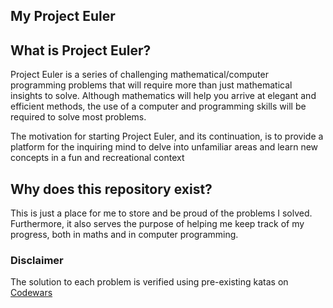 ## My Project Euler

## What is Project Euler?
Project Euler is a series of challenging mathematical/computer programming problems that will require more than just mathematical insights to solve. Although mathematics will help you arrive at elegant and efficient methods, the use of a computer and programming skills will be required to solve most problems.

The motivation for starting Project Euler, and its continuation, is to provide a platform for the inquiring mind to delve into unfamiliar areas and learn new concepts in a fun and recreational context

## Why does this repository exist?
This is just a place for me to store and be proud of the problems I solved. Furthermore, it also serves the purpose of helping me keep track of my progress, both in maths and in computer programming.

### Disclaimer
The solution to each problem is verified using pre-existing katas on [Codewars](codewars.com)

